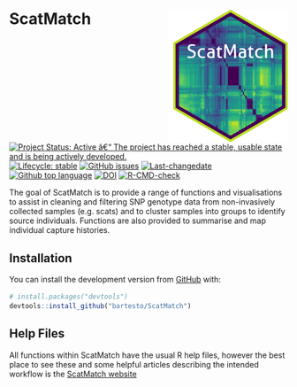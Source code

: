 
<!-- README.md is generated from README.Rmd. Please edit that file -->

# ScatMatch <img src="man/figures/scatmatch_logo.png" align="right" style="padding-left:10px;background-color:white;" />

<!-- badges: start -->

[![Project Status: Active â€“ The project has reached a stable, usable
state and is being actively
developed.](https://www.repostatus.org/badges/latest/active.svg)](https://www.repostatus.org/#active)
[![Lifecycle:
stable](https://img.shields.io/badge/lifecycle-stable-brightgreen.svg)](https://www.tidyverse.org/lifecycle/#stable)
[![GitHub
issues](https://img.shields.io/github/issues/bartesto/ScatMatch.svg?style=popout)](https://github.com/bartesto/ScatMatch/issues/)
[![Last-changedate](https://img.shields.io/github/last-commit/bartesto/ScatMatch.svg)](https://github.com/bartesto/ScatMatch/commits/master)
[![Github top
language](https://img.shields.io/github/languages/top/bartesto/ScatMatch.svg)](https://github.com/bartesto/ScatMatch/)
[![DOI](https://zenodo.org/badge/202643428.svg)](https://zenodo.org/badge/latestdoi/202643428)
[![R-CMD-check](https://github.com/bartesto/ScatMatch/workflows/R-CMD-check/badge.svg)](https://github.com/bartesto/ScatMatch/actions)
<!-- badges: end -->

The goal of ScatMatch is to provide a range of functions and
visualisations to assist in cleaning and filtering SNP genotype data
from non-invasively collected samples (e.g. scats) and to cluster
samples into groups to identify source individuals. Functions are also
provided to summarise and map individual capture histories.

## Installation

You can install the development version from
[GitHub](https://github.com/bartesto) with:

``` r
# install.packages("devtools")
devtools::install_github("bartesto/ScatMatch")
```

## Help Files

All functions within ScatMatch have the usual R help files, however the
best place to see these and some helpful articles describing the
intended workflow is the [ScatMatch
website](https://bartesto.github.io/ScatMatch/index.html)
